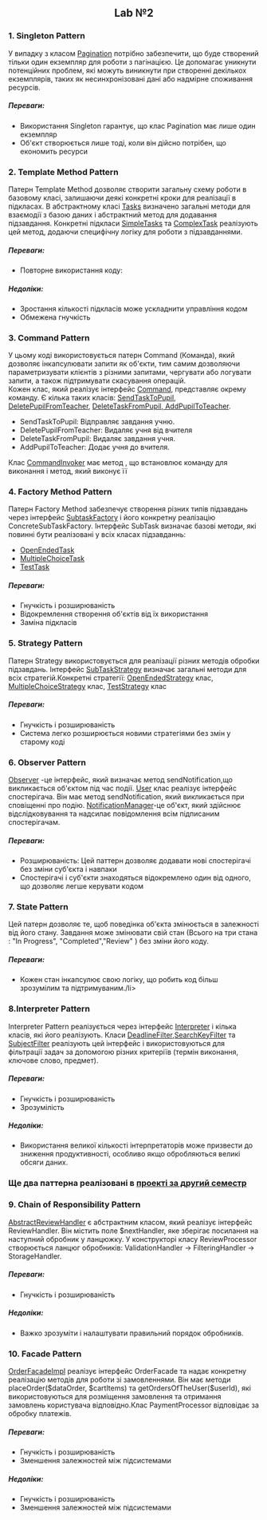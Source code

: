 <h2 align="center">Lab №2 </h2>
<h3>1. Singleton Pattern</h3>
У випадку з класом <a href="https://github.com/Nastya231213/EduTaskSphere/blob/main/private/models/Pagination.php">Pagination</a> потрібно забезпечити, що буде створений тільки один екземпляр для роботи з пагінацією. Це допомагає уникнути потенційних проблем, які можуть виникнути при створенні декількох екземплярів,
 таких як несинхронізовані дані або надмірне споживання ресурсів.
 <h5>Переваги:</h5>
 <ul>
   <li>Використання Singleton гарантує, що клас Pagination має лише один екземпляр</li>
   <li>Об'єкт створюється лише тоді, коли він дійсно потрібен, що економить ресурси</li>
 </ul>
 <h3>2. Template Method Pattern</h3>
 Патерн Template Method дозволяє створити загальну схему роботи в базовому класі, залишаючи деякі конкретні кроки для реалізації в підкласах.
 В абстрактному класі <a href="https://github.com/Nastya231213/EduTaskSphere/blob/main/private/models/Tasks.php">Tasks</a> визначено загальні методи для взаємодії з базою даних і абстрактний метод для додавання підзавдання.
 Конкретні підкласи <a href="https://github.com/Nastya231213/EduTaskSphere/blob/main/private/models/SimpleTasks.php">SimpleTasks</a> та <a href="https://github.com/Nastya231213/EduTaskSphere/blob/main/private/models/ComlexTask.php">ComplexTask</a> реалізують цей метод, додаючи специфічну логіку для роботи з підзавданнями.
 <h5>Переваги:</h5>
 <ul>
   <li>Повторне використання коду:</li>
 </ul>
 <h5>Недоліки:</h5>
 
 <ul>
   <li>Зростання кількості підкласів може ускладнити управління кодом</li>
   <li>Обмежена гнучкість</li>
 </ul>

 <h3>3. Command Pattern</h3>
<p>У цьому коді використовується патерн Command (Команда), який дозволяє інкапсулювати запити як об'єкти, 
тим самим дозволяючи параметризувати клієнтів з різними запитами, чергувати або логувати запити, а також підтримувати скасування операцій.<br>
Кожен клас, який реалізує інтерфейс <a href="https://github.com/Nastya231213/EduTaskSphere/blob/main/private/models/Command.php">Command</a>, представляє окрему команду. Є кілька таких класів: <a href="https://github.com/Nastya231213/EduTaskSphere/blob/main/private/models/SendTaskToPupil.php">SendTaskToPupil</a>, <a href="https://github.com/Nastya231213/EduTaskSphere/blob/main/private/models/DeletePupilFromTeacher.php">DeletePupilFromTeacher</a>, 
 <a href="https://github.com/Nastya231213/EduTaskSphere/blob/main/private/models/DeleteTaskFromPupil.php">DeleteTaskFromPupil</a>,<a href="https://github.com/Nastya231213/EduTaskSphere/blob/main/private/models/AddPupilToTeacher.php"> AddPupilToTeacher</a>.
 <ul>
   <li>SendTaskToPupil: Відправляє завдання учню.</li>
   <li>DeletePupilFromTeacher: Видаляє учня від вчителя</li>
      <li>DeleteTaskFromPupil: Видаляє завдання учня.</li>
   <li>AddPupilToTeacher: Додає учня до вчителя.</li>
 </ul> 
Клас <a href="https://github.com/Nastya231213/EduTaskSphere/blob/main/private/models/CommandInvoker.php">CommandInvoker</a> має метод , що встановлює команду для виконання і метод, який виконує її

</p>
<h3>4. Factory Method Pattern </h3>
<p>
  Патерн Factory Method забезпечує створення різних типів підзавдань 
  через інтерфейс <a href="https://github.com/Nastya231213/EduTaskSphere/blob/main/private/models/SubtaskFactory.php">SubtaskFactory</a> і його конкретну реалізацію ConcreteSubTaskFactory.
  Інтерфейс SubTask визначає базові методи, які повинні бути реалізовані у всіх класах підзавданнь:
  <ul>
    <li><a href="https://github.com/Nastya231213/EduTaskSphere/blob/main/private/models/OpenEndedTask.php">OpenEndedTask</a></li>
    <li><a href="https://github.com/Nastya231213/EduTaskSphere/blob/main/private/models/MultipleChoiceTask.php">MultipleChoiceTask</a></li>
    <li><a href="https://github.com/Nastya231213/EduTaskSphere/blob/main/private/models/TestSubtask.php">TestTask</a></li>
  </ul>
</p>
 <h5>Переваги:</h5>
 <ul>
   <li>Гнучкість і розширюваність</li>
   <li>Відокремлення створення об'єктів від їх використання</li>
   <li>Заміна підкласів</li>
 </ul>

 <h3>5. Strategy Pattern </h3>
 Патерн Strategy використовується для реалізації різних методів обробки підзавдань.
 Інтерфейс <a href="https://github.com/Nastya231213/EduTaskSphere/blob/main/private/models/SubTaskStrategy.php">SubTaskStrategy</a> визначає загальні методи для всіх стратегій.Конкретні стратегії:
 <a href="https://github.com/Nastya231213/EduTaskSphere/blob/main/private/models/OpenEndedStrategy.php">OpenEndedStrategy</a> клас, 
 <a href="https://github.com/Nastya231213/EduTaskSphere/blob/main/private/models/MultipleChoiceStrategy.php">MultipleChoiceStrategy</a> клас, 
 <a href="https://github.com/Nastya231213/EduTaskSphere/blob/main/private/models/TestStrategy.php">TestStrategy</a> клас<br>
  <h5>Переваги:</h5>
 <ul>
   <li>Гнучкість і розширюваність</li>
   <li>Система легко розширюється новими стратегіями без змін у старому коді</li>
 </ul><h3>6. Observer Pattern</h3>
 <a href="https://github.com/Nastya231213/EduTaskSphere/blob/main/private/models/Observer.php">Observer</a> -це інтерфейс, який визначає метод sendNotification,що викликається об'єктом під час події.
<a href="https://github.com/Nastya231213/EduTaskSphere/blob/main/private/models/User.php">User</a> клас реалізує інтерфейс спостерігача. Він має метод sendNotification, який викликається при сповіщенні про подію.
<a href="https://github.com/Nastya231213/EduTaskSphere/blob/main/private/models/NotificationManager.php">NotificationManager</a>-це об'єкт, який здійснює відслідковування та надсилає повідомлення всім підписаним спостерігачам.
<h5>Переваги:</h5>
 <ul>
   <li>Розширюваність: Цей паттерн дозволяє додавати нові спостерігачі без зміни суб'єкта і навпаки</li>
   <li>Спостерігачі і суб'єкти знаходяться відокремлено один від одного, що дозволяє легше керувати кодом</li>
 </ul>
<h3>7. State Pattern</h3>
Цей патерн дозволяє те, щоб поведінка об'єкта змінюється в залежності від його стану.
Завдання може змінювати свій стан (Всього на три стана : "In Progress", "Completed","Review" ) без зміни його коду.
<h5>Переваги:</h5>
 <ul>
   <liРозширюваність</li>
   <li>Кожен стан інкапсулює свою логіку, що робить код більш зрозумілим та підтримуваним./li>
 </ul>
 <h3>8.Interpreter Pattern</h3>
 Interpreter Pattern реалізується через інтерфейс <a href="https://github.com/Nastya231213/EduTaskSphere/blob/main/private/models/Interpreter.php">Interpreter</a> і кілька класів, які його реалізують. 
 Класи <a href="https://github.com/Nastya231213/EduTaskSphere/blob/main/private/models/DeadlineFilter.php">DeadlineFilter</a>,<a href="https://github.com/Nastya231213/EduTaskSphere/blob/main/private/models/SearchKeyFilter.php">SearchKeyFilter</a> та <a href="https://github.com/Nastya231213/EduTaskSphere/blob/main/private/models/SubjectFilter.php">SubjectFilter</a> реалізують цей інтерфейс 
 і використовуються для фільтрації задач за допомогою різних критеріїв (термін виконання, ключове слово, предмет).
   <h5>Переваги:</h5>
 <ul>
   <li>Гнучкість і розширюваність</li>
   <li>Зрозумілість</li>
 </ul>
    <h5>Недоліки:</h5>
 <ul>
   <li> Використання великої кількості інтерпретаторів може призвести до зниження продуктивності, особливо якщо обробляються великі обсяги даних.</li>
 </ul>
 <h3>Ще два паттерна  реалізовані в <a href="https://github.com/Nastya231213/ProjectForTheSecondTerm/tree/main">проекті за другий семестр</a></h3>
 <h3>9. Chain of Responsibility Pattern </h3>
 <a href="https://github.com/Nastya231213/ProjectForTheSecondTerm/blob/main/private/models/AbstractReviewHandler.php">AbstractReviewHandler</a> є абстрактним класом, який реалізує інтерфейс ReviewHandler. Він містить поле $nextHandler, яке зберігає посилання на наступний обробник у ланцюжку.
 У конструкторі класу ReviewProcessor створюється ланцюг обробників: ValidationHandler → FilteringHandler → StorageHandler. 
 <h5>Переваги:</h5>
 <ul>
   <li>Гнучкість і розширюваність</li>
 </ul>
  <h5>Недоліки:</h5>
 <ul>
   <li>Важко зрозуміти і налаштувати правильний порядок обробників.</li>
 </ul>
 <h3>10. Facade Pattern</h3>
 <a href="https://github.com/Nastya231213/ProjectForTheSecondTerm/blob/main/private/models/OrderFacadeImpl.php">OrderFacadeImpl</a> реалізує інтерфейс OrderFacade та надає конкретну реалізацію методів для роботи зі замовленнями. Він має методи placeOrder($dataOrder, $cartItems) та getOrdersOfTheUser($userId),
які використовуються для розміщення замовлення та отримання замовлень користувача відповідно.Клас PaymentProcessor відповідає за обробку платежів.
 <h5>Переваги:</h5>
 <ul>
   <li>Гнучкість і розширюваність</li>
   <li>Зменшення залежностей між підсистемами</li>
 </ul>
  <h5>Недоліки:</h5>
 <ul>
   <li>Гнучкість і розширюваність</li>
   <li>Зменшення залежностей між підсистемами</li>
 </ul>
